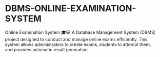 # DBMS-ONLINE-EXAMINATION-SYSTEM
Online Examination System 🎓💻 A Database Management System (DBMS) project designed to conduct and manage online exams efficiently. This system allows administrators to create exams, students to attempt them, and provides automatic result generation.  

